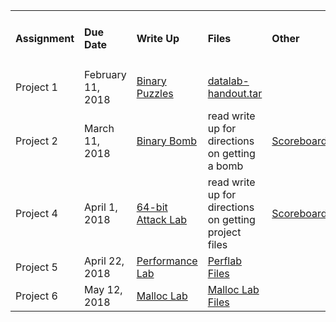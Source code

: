 <!--
|Assignment     | Due Date | Description |
|---------|:---------|:-----|
|Project 1   | February 11, 2018 | Binary Puzzles |
|Project 2   | March 4, 2018 | Binary Bomb |
|Project 3   | March 18, 2018 | 32-bit Buffer Bomb |
|Project 4   | April 1, 2018 | 64-bit Attack Lab |
|Project 5   | April 22, 2018 | Performance Lab |
|Project 6   | May 12, 2018 | Malloc Lab | -->

<table border="0">
  <tbody>
    <tr>
      <td width="100"><strong><h4>Assignment</h4></strong></td>
      <td width="150"><strong><h4>Due Date</h4></strong></td>
      <td><strong><h4>Write Up</h4></strong></td>
      <td><strong><h4>Files</h4></strong></td>
      <td><strong><h4>Other</h4></strong></td>
    </tr>
    <tr>
      <td>Project 1</td>
      <td>February 11, 2018</td>
      <td><a href="https://github.com/CSUChico-CSCI221/EECE320-Materials/raw/master/datalab.pdf">Binary Puzzles</a></td>
      <td><a href="https://github.com/CSUChico-CSCI221/EECE320-Materials/raw/master/datalab-handout.tar">datalab-handout.tar</a></td>
      <td></td>
    </tr>
    <tr>
      <td>Project 2</td>
      <td>March 11, 2018</td>
      <td><a href="https://github.com/CSUChico-CSCI221/EECE320-Materials/raw/master/bomblab.pdf">Binary Bomb</a></td>
  <td>read write up for directions on getting a bomb</td>
      <td><a href="http://bryancdixon.com:15213/scoreboard">Scoreboard</a></td>
    </tr>
    <tr>
      <td>Project 4</td>
      <td>April 1, 2018</td>
      <td><a href="https://github.com/CSUChico-CSCI221/EECE320-Materials/raw/master/attacklab.pdf">64-bit Attack Lab</a></td>
      <td>read write up for directions on getting project files</td>
      <td><a href="http://bryancdixon.com:15513/scoreboard">Scoreboard</a></td>
    </tr>
    <tr>
      <td>Project 5</td>
      <td>April 22, 2018</td>
      <td><a href="https://github.com/CSUChico-CSCI221/CSCI221-PerfLab">Performance Lab</a></td>
      <td><a href="https://github.com/CSUChico-CSCI221/CSCI221-PerfLab">Perflab Files</a></td>
    </tr>
    <tr>
      <td>Project 6</td>
      <td>May 12, 2018</td>
      <td><a href="https://github.com/CSUChico-CSCI221/EECE320-MallocLab">Malloc Lab</a></td>
      <td><a href="https://github.com/CSUChico-CSCI221/EECE320-MallocLab">Malloc Lab Files</a></td>
    </tr>
  </tbody>
</table>  
